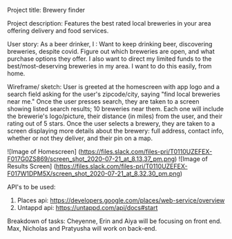 Project title: Brewery finder

Project description: Features the best rated local breweries in your area offering delivery and food services.

User story: 
As a beer drinker, I :
Want to keep drinking beer, discovering breweries, despite covid.
Figure out which breweries are open, and what purchase options they offer.
I also want to direct my limited funds to the best/most-deserving breweries in my area.
I want to do this easily, from home.

Wireframe/ sketch: User is greeted at the homescreen with app logo and a search field asking for the user's zipcode/city, saying "find local breweries near me." Once the user presses search, they are taken to a screen showing listed search results; 10 breweries near them. Each one will include the brewerie's logo/picture, their distance (in miles) from the user, and their rating out of 5 stars. Once the user selects a brewery, they are taken to a screen displaying more details about the brewery: full address, contact info, whether or not they deliver, and their pin on a map. 

![Image of Homescreen] (https://files.slack.com/files-pri/T0110UZEFEX-F017G0ZS869/screen_shot_2020-07-21_at_8.13.37_pm.png)
![Image of Results Screen] (https://files.slack.com/files-pri/T0110UZEFEX-F017W1DPM5X/screen_shot_2020-07-21_at_8.32.30_pm.png)

API's to be used:
1) Places api: https://developers.google.com/places/web-service/overview
2) Untappd api: https://untappd.com/api/docs#start

Breakdown of tasks: Cheyenne, Erin and Aiya will be focusing on front end. Max, Nicholas and Pratyusha will work on back-end. 
